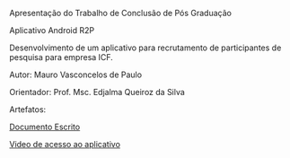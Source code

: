Apresentação do Trabalho de Conclusão de Pós Graduação 

Aplicativo Android R2P

Desenvolvimento de um aplicativo para recrutamento de participantes de pesquisa para empresa ICF.

Autor: Mauro Vasconcelos de Paulo

Orientador: Prof. Msc. Edjalma Queiroz da Silva

Artefatos:

<a href="https://github.com/maurosvasconcelos/Projeto-R2P/blob/master/documentoPrincipal.pdf">Documento Escrito</a>

<a href="https://github.com/maurosvasconcelos/Projeto-R2P/blob/master/documentoPrincipal.pdf">Video de acesso ao aplicativo</a>

